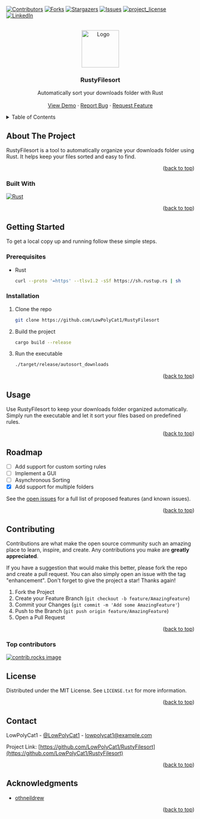 
<!-- Thanks to othneildrew for publishing this great template! https://github.com/othneildrew/Best-README-Template/blob/main/BLANK_README.md -->

<a id="readme-top"></a>

[![Contributors][contributors-shield]][contributors-url]
[![Forks][forks-shield]][forks-url]
[![Stargazers][stars-shield]][stars-url]
[![Issues][issues-shield]][issues-url]
[![project_license][license-shield]][license-url]
[![LinkedIn][linkedin-shield]][linkedin-url]

<!-- PROJECT LOGO -->
<br />
<div align="center">
  <a href="https://github.com/LowPolyCat1/RustyFilesort">
    <img src="./images/icon.ico" alt="Logo" width="100" height="100">
  </a>

<h3 align="center">RustyFilesort</h3>

  <p align="center">
    Automatically sort your downloads folder with Rust
    <br />
    <!-- <a href="https://github.com/LowPolyCat1/RustyFilesort"><strong>Explore the docs »</strong></a> -->
    <!-- <br /> -->
    <br />
    <a href="https://github.com/LowPolyCat1/RustyFilesort">View Demo</a>
    ·
    <a href="https://github.com/LowPolyCat1/RustyFilesort/issues/new?labels=bug&template=bug-report---.md">Report Bug</a>
    ·
    <a href="https://github.com/LowPolyCat1/RustyFilesort/issues/new?labels=enhancement&template=feature-request---.md">Request Feature</a>
  </p>
</div>

<!-- TABLE OF CONTENTS -->
<details>
  <summary>Table of Contents</summary>
  <ol>
    <li>
      <a href="#about-the-project">About The Project</a>
      <ul>
        <li><a href="#built-with">Built With</a></li>
      </ul>
    </li>
    <li>
      <a href="#getting-started">Getting Started</a>
      <ul>
        <li><a href="#prerequisites">Prerequisites</a></li>
        <li><a href="#installation">Installation</a></li>
      </ul>
    </li>
    <li><a href="#usage">Usage</a></li>
    <li><a href="#roadmap">Roadmap</a></li>
    <li><a href="#contributing">Contributing</a></li>
    <li><a href="#license">License</a></li>
    <li><a href="#contact">Contact</a></li>
    <li><a href="#acknowledgments">Acknowledgments</a></li>
  </ol>
</details>

<!-- ABOUT THE PROJECT -->
## About The Project

<!-- [![Product Name Screen Shot][product-screenshot]](https://example.com) -->

RustyFilesort is a tool to automatically organize your downloads folder using Rust. It helps keep your files sorted and easy to find.

<p align="right">(<a href="#readme-top">back to top</a>)</p>

### Built With

[![Rust][Rust]][Rust-url]

<p align="right">(<a href="#readme-top">back to top</a>)</p>

<!-- GETTING STARTED -->
## Getting Started

To get a local copy up and running follow these simple steps.

### Prerequisites

- Rust

  ```sh
  curl --proto '=https' --tlsv1.2 -sSf https://sh.rustup.rs | sh
  ```

### Installation

1. Clone the repo

   ```sh
   git clone https://github.com/LowPolyCat1/RustyFilesort
   ```

2. Build the project

   ```sh
   cargo build --release
   ```

3. Run the executable

   ```sh
   ./target/release/autosort_downloads
   ```

<p align="right">(<a href="#readme-top">back to top</a>)</p>

<!-- USAGE EXAMPLES -->
## Usage

Use RustyFilesort to keep your downloads folder organized automatically. Simply run the executable and let it sort your files based on predefined rules.

<!-- _For more examples, please refer to the [Documentation](https://github.com/LowPolyCat1/RustyFilesort/wiki)_ -->

<p align="right">(<a href="#readme-top">back to top</a>)</p>

<!-- ROADMAP -->
## Roadmap

- [ ] Add support for custom sorting rules
- [ ] Implement a GUI
- [ ] Asynchronous Sorting
- [x] Add support for multiple folders

See the [open issues](https://github.com/LowPolyCat1/RustyFilesort/issues) for a full list of proposed features (and known issues).

<p align="right">(<a href="#readme-top">back to top</a>)</p>

<!-- CONTRIBUTING -->
## Contributing

Contributions are what make the open source community such an amazing place to learn, inspire, and create. Any contributions you make are **greatly appreciated**.

If you have a suggestion that would make this better, please fork the repo and create a pull request. You can also simply open an issue with the tag "enhancement".
Don't forget to give the project a star! Thanks again!

1. Fork the Project
2. Create your Feature Branch (`git checkout -b feature/AmazingFeature`)
3. Commit your Changes (`git commit -m 'Add some AmazingFeature'`)
4. Push to the Branch (`git push origin feature/AmazingFeature`)
5. Open a Pull Request

<p align="right">(<a href="#readme-top">back to top</a>)</p>

### Top contributors

<a href="https://github.com/LowPolyCat1/RustyFilesort/graphs/contributors">
  <img src="https://contrib.rocks/image?repo=LowPolyCat1/autosort_downloads" alt="contrib.rocks image" />
</a>

<!-- LICENSE -->
## License

Distributed under the MIT License. See `LICENSE.txt` for more information.

<p align="right">(<a href="#readme-top">back to top</a>)</p>

<!-- CONTACT -->
## Contact

LowPolyCat1 - [@LowPolyCat1](https://twitter.com/LowPolyCat1) - <lowpolycat1@example.com>

Project Link: [https://github.com/LowPolyCat1/RustyFilesort](https://github.com/LowPolyCat1/RustyFilesort)

<p align="right">(<a href="#readme-top">back to top</a>)</p>

<!-- ACKNOWLEDGMENTS -->
## Acknowledgments

- [othneildrew](https://github.com/othneildrew/Best-README-Template)

<p align="right">(<a href="#readme-top">back to top</a>)</p>

<!-- MARKDOWN LINKS & IMAGES -->
<!-- https://www.markdownguide.org/basic-syntax/#reference-style-links -->
[contributors-shield]: https://img.shields.io/github/contributors/LowPolyCat1/autosort_downloads.svg?style=for-the-badge
[contributors-url]: https://github.com/LowPolyCat1/RustyFilesort/graphs/contributors
[forks-shield]: https://img.shields.io/github/forks/LowPolyCat1/autosort_downloads.svg?style=for-the-badge
[forks-url]: https://github.com/LowPolyCat1/RustyFilesort/network/members
[stars-shield]: https://img.shields.io/github/stars/LowPolyCat1/autosort_downloads.svg?style=for-the-badge
[stars-url]: https://github.com/LowPolyCat1/RustyFilesort/stargazers
[issues-shield]: https://img.shields.io/github/issues/LowPolyCat1/autosort_downloads.svg?style=for-the-badge
[issues-url]: https://github.com/LowPolyCat1/RustyFilesort/issues
[license-shield]: https://img.shields.io/github/license/LowPolyCat1/autosort_downloads.svg?style=for-the-badge
[license-url]: https://github.com/LowPolyCat1/RustyFilesort/blob/master/LICENSE.txt
[linkedin-shield]: https://img.shields.io/badge/-LinkedIn-black.svg?style=for-the-badge&logo=linkedin&colorB=555
[linkedin-url]: https://linkedin.com/in/LowPolyCat1
[Rust]: https://img.shields.io/badge/rust-000000?style=for-the-badge&logo=rust&logoColor=white
[Rust-url]: https://www.rust-lang.org/
